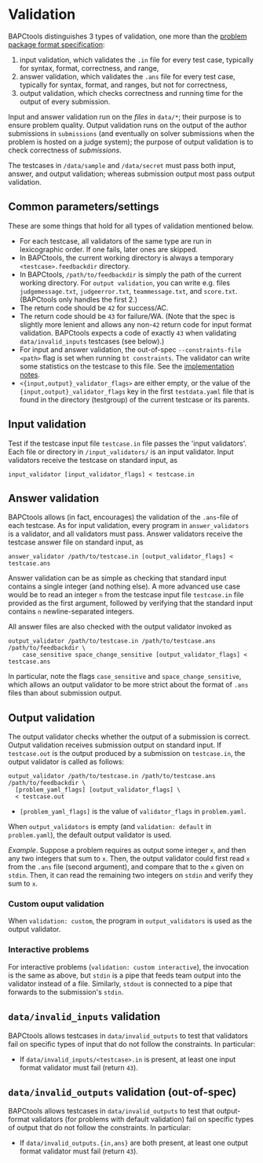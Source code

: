 # Validation

BAPCtools distinguishes 3 types of validation, one more than the [problem package format specification](https://www.kattis.com/problem-package-format/spec/problem_package_format#input-validators):

1. input validation, which validates the `.in` file for every test case, typically for syntax, format, correctness, and range,
2. answer validation, which validates the `.ans` file for every test case, typically for syntax, format, and ranges, but not for correctness,
3. output validation, which checks correctness and running time for the output of every submission.

Input and answer validation run on the _files_ in `data/*`; their purpose is to ensure problem quality.
Output validation runs on the output of the author submissions in `submissions` (and eventually on solver submissions when the problem is hosted on a judge system);
the purpose of output validation is to check correctness of _submissions_.

The testcases in `/data/sample` and `/data/secret` must pass both input, answer, and output validation;
whereas submission output most pass output validation.


## Common parameters/settings

These are some things that hold for all types of validation mentioned below.

- For each testcase, all validators of the same type are run in lexicographic order. If one
  fails, later ones are skipped.
- In BAPCtools, the current working directory is always a temporary
  `<testcase>.feedbackdir` directory.
- In BAPCtools, `/path/to/feedbackdir` is simply the path of the current
  working directory. For `output validation`, you can write e.g. files
  `judgemessage.txt`, `judgeerror.txt`, `teammessage.txt`, and `score.txt`.
  (BAPCtools only handles the first 2.)
- The return code should be `42` for success/AC.
- The return code should be `43` for failure/WA. (Note that the spec is
  slightly more lenient and allows any non-`42` return code for input format
  validation. BAPCtools expects a code of exactly `43` when validating
  `data/invalid_inputs` testcases (see below).)
- For input and answer validation, the out-of-spec `--constraints-file
<path>` flag is set when running `bt constraints`. The validator can write some
  statistics on the testcase to this file. See the [implementation
  notes](implementation_notes.md#constraints-checking).
- `<{input,output}_validator_flags>` are either empty, or the value of the
  `{input,output}_validator_flags` key in the first `testdata.yaml` file that is found
  in the directory (testgroup) of the current testcase or its parents.

## Input validation

Test if the testcase input file `testcase.in` file passes the 'input validators'. Each file or
directory in `/input_validators/` is an input validator.
Input validators receive the testcase on standard input, as

```
input_validator [input_validator_flags] < testcase.in
```

## Answer validation

BAPCtools allows (in fact, encourages) the validation of the `.ans`-file of each testcase.
As for input validation, every program in `answer_validators` is a validator, and all validators must pass.
Answer validators receive the testcase answer file on standard input, as
```
answer_validator /path/to/testcase.in [output_validator_flags] < testcase.ans
```

Answer validation can be as simple as checking that standard input contains a single integer (and nothing else).
A more advanced use case would be to read an integer `n` from the testcase input file `testcase.in` file provided as the first argument,
followed by verifying that the standard input contains `n` newline-separated integers.

All answer files are also checked with the output validator invoked as

```
output_validator /path/to/testcase.in /path/to/testcase.ans /path/to/feedbackdir \
    case_sensitive space_change_sensitive [output_validator_flags] < testcase.ans
```

In particular, note the flags `case_sensitive` and `space_change_sensitive`,
which allows an output validator to be more strict about the format of `.ans` files than about submission output.

## Output validation

The output validator checks whether the output of a submission is correct.
Output validation receives submission output on standard input.
If `testcase.out` is the output produced by a submission on `testcase.in`,
the output validator is called as follows:

```
output_validator /path/to/testcase.in /path/to/testcase.ans /path/to/feedbackdir \
  [problem_yaml_flags] [output_validator_flags] \
  < testcase.out
```

- `[problem_yaml_flags]` is the value of `validator_flags` in `problem.yaml`.

When `output_validators` is empty (and `validation: default` in `problem.yaml`), the default output validator is used.

_Example_.
Suppose a problem requires as output some integer `x`, and then any two integers
that sum to `x`. Then, the output validator could first read `x` from the `.ans`
file (second argument), and compare that to the `x` given on `stdin`. Then, it
can read the remaining two integers on `stdin` and verify they sum to `x`.

### Custom ouput validation

When `validation: custom`, the program in `output_validators` is used as the output validator.


### Interactive problems

For interactive problems (`validation: custom interactive`), the invocation is
the same as above, but `stdin` is a pipe that feeds team output into the
validator instead of a file.
Similarly, `stdout` is connected to a pipe that forwards to the submission's `stdin`.


## `data/invalid_inputs` validation

BAPCtools allows testcases in `data/invalid_outputs` to test that validators fail on
specific types of input that do not follow the constraints. In
particular:

- If `data/invalid_inputs/<testcase>.in` is present, at least one input format validator must fail (return `43`).

## `data/invalid_outputs` validation (out-of-spec)

BAPCtools allows testcases in `data/invalid_outputs` to test that output-format
validators (for problems with default validation) fail on
specific types of output that do not follow the constraints. In
particular:

- If `data/invalid_outputs.{in,ans}` are both present, at least one output format validator must fail (return `43`).
